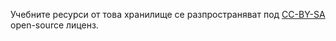 Учебните ресурси от това хранилище се разпространяват под 
[CC-BY-SA](https://creativecommons.org/licenses/by-sa/4.0/) 
open-source лиценз.

